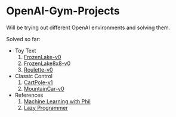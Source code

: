 # OpenAI-Gym-Projects
Will be trying out different OpenAI environments and solving them.

Solved so far:
* Toy Text
  1. [FrozenLake-v0](https://gym.openai.com/envs/FrozenLake-v0/)
  2. [FrozenLake8x8-v0](https://gym.openai.com/envs/FrozenLake8x8-v0/)
  3. [Roulette-v0](https://gym.openai.com/envs/Roulette-v0/)
* Classic Control
  1. [CartPole-v1](https://gym.openai.com/envs/CartPole-v1/)
  2. [MountainCar-v0](https://gym.openai.com/envs/MountainCar-v0/)
* References
  1. [Machine Learning with Phil](https://www.youtube.com/channel/UC58v9cLitc8VaCjrcKyAbrw)
  2. [Lazy Programmer](https://www.youtube.com/channel/UCdROkkPGHy6uVpUrIB4n3YQ)
